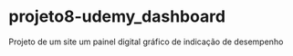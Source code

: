 # projeto8-udemy_dashboard
Projeto de um site um painel digital gráfico de indicação de desempenho 
